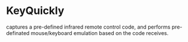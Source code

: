 # KeyQuickly

captures a pre-defined infrared remote control code, and performs pre-definated mouse/keyboard emulation based on the code receives.
